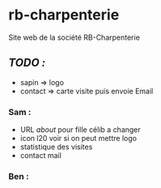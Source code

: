# rb-charpenterie

Site web de la société RB-Charpenterie

## ***TODO :***
- sapin => logo
- contact => carte visite puis envoie Email

### Sam :
- URL *about* pour fille célib a changer
- icon l20 voir si on peut mettre logo
- statistique des visites
- contact mail

### Ben :
